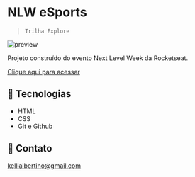 # NLW eSports 
   >     Trilha Explore

![preview](.github/preview1)

Projeto construído do evento Next Level Week da Rocketseat.

[Clique aqui para acessar](https://vihalbertino.github.io/Sports-explore/)


## 🔰 Tecnologias

- HTML
- CSS
- Git e Github

## 🤍 Contato

kellialbertino@gmail.com
